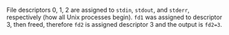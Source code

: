 File descriptors 0, 1, 2 are assigned to `stdin`, `stdout`, and `stderr`,
respectively (how all Unix processes begin). `fd1` was assigned to descriptor 3,
then freed, therefore `fd2` is assigned descriptor 3 and the output is `fd2=3`.
